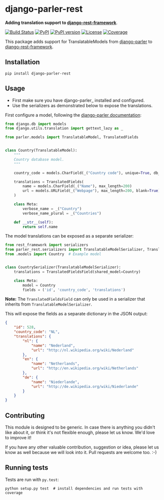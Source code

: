 # django-parler-rest

**Adding translation support to [django-rest-framework](http://www.django-rest-framework.org/)**.

[![Build Status](https://travis-ci.org/django-parler/django-parler-rest.svg?branch=master)](https://travis-ci.org/django-parler/django-parler-rest)
[![PyPI](https://img.shields.io/pypi/pyversions/django-parler-rest.svg)](https://pypi.python.org/pypi/django-parler-rest)
[![PyPI version](https://img.shields.io/pypi/v/django-parler-rest.svg)](https://pypi.python.org/pypi/django-parler-rest)
[![License](https://img.shields.io/pypi/l/django-parler-rest.svg)](https://pypi.python.org/pypi/django-parler-rest)
[![Coverage](https://img.shields.io/codecov/c/github/django-parler/django-parler-rest/master.svg)](https://codecov.io/github/django-parler/django-parler-rest?branch=master)

This package adds support for TranslatableModels from [django-parler](https://github.com/django-parler/django-parler)
to [django-rest-framework](http://www.django-rest-framework.org/).


## Installation

```shell
pip install django-parler-rest
```


## Usage

* First make sure you have django-parler_ installed and configured.
* Use the serializers as demonstrated below to expose the translations.

First configure a model, following the [django-parler documentation](https://django-parler.readthedocs.io/en/latest/):

```python
from django.db import models
from django.utils.translation import gettext_lazy as _

from parler.models import TranslatableModel, TranslatedFields


class Country(TranslatableModel):
    """
    Country database model.
    """

    country_code = models.CharField(_("Country code"), unique=True, db_index=True)

    translations = TranslatedFields(
        name = models.CharField(_("Name"), max_length=200)
        url = models.URLField(_("Webpage"), max_length=200, blank=True)
    )

    class Meta:
        verbose_name = _("Country")
        verbose_name_plural = _("Countries")

    def __str__(self):
        return self.name
```

The model translations can be exposed as a separate serializer:

```python
from rest_framework import serializers
from parler_rest.serializers import TranslatableModelSerializer, TranslatedFieldsField
from .models import Country  # Example model


class CountrySerializer(TranslatableModelSerializer):
    translations = TranslatedFieldsField(shared_model=Country)

    class Meta:
        model = Country
        fields = ('id', 'country_code', 'translations')
```

**Note:** The `TranslatedFieldsField` can only be used in a serializer that inherits from
`TranslatableModelSerializer`.


This will expose the fields as a separate dictionary in the JSON output:

```json
{
    "id": 528,
    "country_code": "NL",
    "translations": {
        "nl": {
            "name": "Nederland",
            "url": "http://nl.wikipedia.org/wiki/Nederland"
        },
        "en": {
            "name": "Netherlands",
            "url": "http://en.wikipedia.org/wiki/Netherlands"
        },
        "de": {
            "name": "Niederlande",
            "url": "http://de.wikipedia.org/wiki/Niederlande"
        }
    }
}
```

## Contributing

This module is designed to be generic. In case there is anything you didn't like about it,
or think it's not flexible enough, please let us know. We'd love to improve it!

If you have any other valuable contribution, suggestion or idea,
please let us know as well because we will look into it.
Pull requests are welcome too. :-)


## Running tests

Tests are run with `py.test`:

```shell
python setup.py test  # install dependencies and run tests with coverage
```
